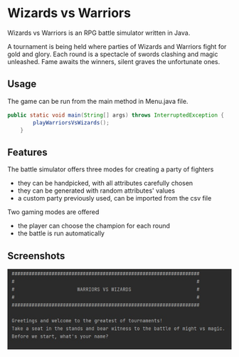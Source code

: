 # Wizards vs Warriors

Wizards vs Warriors is an RPG battle simulator written in Java.

A tournament is being held where parties of Wizards and Warriors fight for gold and glory. Each round is a spectacle of swords clashing and magic unleashed. Fame awaits the winners, silent graves the unfortunate ones.

## Usage

The game can be run from the main method in Menu.java file.

```java
public static void main(String[] args) throws InterruptedException {
        playWarriorsVsWizards();
    }
```

## Features

The battle simulator offers three modes for creating a party of fighters
- they can be handpicked, with all attributes carefully chosen
- they can be generated with random attributes' values
- a custom party previously used, can be imported from the csv file

Two gaming modes are offered
- the player can choose the champion for each round
- the battle is run automatically

## Screenshots
![Welcome screen](src/main/java/com/ironhack/battlesimulator/common/welcome.jpg?raw=true)

